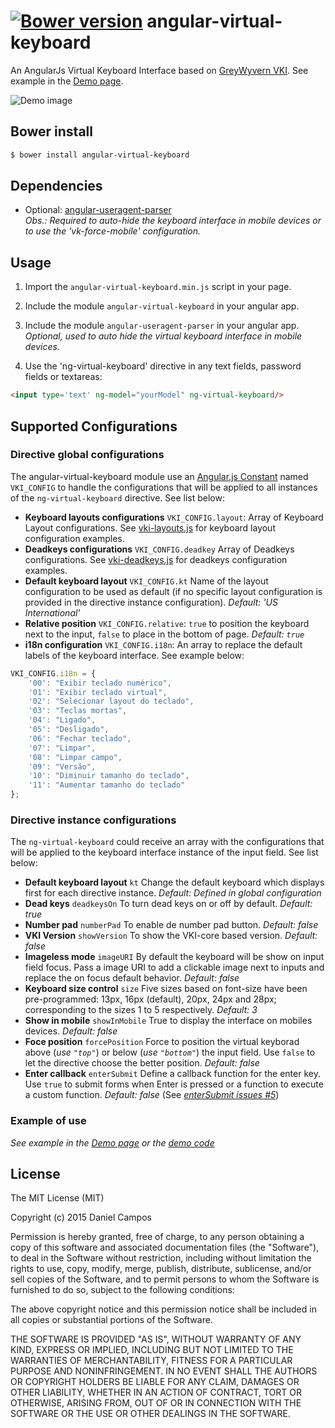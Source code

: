 [![Bower version](https://badge.fury.io/bo/angular-virtual-keyboard.svg)](http://badge.fury.io/bo/angular-virtual-keyboard)
angular-virtual-keyboard
========================
An AngularJs Virtual Keyboard Interface based on [GreyWyvern VKI](http://www.greywyvern.com/code/javascript/keyboard). See example in the [Demo page](http://the-darc.github.io/angular-virtual-keyboard).

![Demo image](http://the-darc.github.io/angular-virtual-keyboard/images/demo.png)

## Bower install

```sh
$ bower install angular-virtual-keyboard
```

## Dependencies

- Optional: [angular-useragent-parser](https://github.com/the-darc/angular-useragent-parser)  
_Obs.: Required to auto-hide the keyboard interface in mobile devices or to use the 'vk-force-mobile' configuration._

## Usage

1. Import the ```angular-virtual-keyboard.min.js``` script in your page.

2. Include the module ```angular-virtual-keyboard``` in your angular app.

3. Include the module ```angular-useragent-parser``` in your angular app. _Optional, used to auto hide the virtual keyboard interface in mobile devices._

4. Use the 'ng-virtual-keyboard' directive in any text fields, password fields or textareas:

```html
<input type='text' ng-model="yourModel" ng-virtual-keyboard/>
```

## Supported Configurations

### Directive global configurations

The angular-virtual-keyboard module use an [Angular.js Constant](https://docs.angularjs.org/api/auto/service/$provide#constant) named ``VKI_CONFIG`` to handle the configurations that will be applied to all instances of the ``ng-virtual-keyboard`` directive. See list below:

 - __Keyboard layouts configurations__ ``VKI_CONFIG.layout``: Array of Keyboard Layout configurations. See [vki-layouts.js](https://github.com/the-darc/angular-virtual-keyboard/blob/master/src/vki-layouts.js) for keyboard layout configuration examples. 
 - __Deadkeys configurations__ ``VKI_CONFIG.deadkey`` Array of Deadkeys configurations. See [vki-deadkeys.js](https://github.com/the-darc/angular-virtual-keyboard/blob/master/src/vki-deadkeys.js) for deadkeys configuration examples. 
 - __Default keyboard layout__ ``VKI_CONFIG.kt`` Name of the layout configuration to be used as default (if no specific layout configuration is provided in the directive instance configuration). _Default: 'US International'_
  - __Relative position__ ``VKI_CONFIG.relative``: ``true`` to position the keyboard next to the input, ``false`` to place in the bottom of page. _Default: ``true``_
 - __i18n configuration__ ``VKI_CONFIG.i18n``: An array to replace the default labels of the keyboard interface. See example below:  
```javascript
VKI_CONFIG.i18n = {
	'00': "Exibir teclado numérico",
	'01': "Exibir teclado virtual",
	'02': "Selecionar layout do teclado",
	'03': "Teclas mortas",
	'04': "Ligado",
	'05': "Desligado",
	'06': "Fechar teclado",
	'07': "Limpar",
	'08': "Limpar campo",
	'09': "Versão",
	'10': "Diminuir tamanho do teclado",
	'11': "Aumentar tamanho do teclado"
};
```

### Directive instance configurations

The ``ng-virtual-keyboard`` could receive an array with the configurations that will be applied to the keyboard interface instance of the input field. See list below:

 - __Default keyboard layout__ ``kt`` Change the default keyboard which displays first for each directive instance. _Default: Defined in global configuration_
 - __Dead keys__ ``deadkeysOn`` To turn dead keys on or off by default. _Default: true_
 - __Number pad__ ``numberPad`` To enable de number pad button. _Default: false_
 - __VKI Version__ ``showVersion`` To show the VKI-core based version. _Default: false_
 - __Imageless mode__ ``imageURI`` By default the keyboard will be show on input field focus. Pass a image URI to add a clickable image next to inputs and replace the on focus default behavior. _Default: false_
 - __Keyboard size control__ ``size`` Five sizes based on font-size have been pre-programmed: 13px, 16px (default), 20px, 24px and 28px; corresponding to the sizes 1 to 5 respectively. _Default: 3_
 - __Show in mobile__ ``showInMobile`` True to display the interface on mobiles devices. _Default: false_
 - __Foce position__ ``forcePosition`` Force to position the virtual keyborad above (_use ``"top"``_) or below (_use ``"bottom"``_) the input field. Use ``false`` to let the directive choose the better position. _Default: false_
 - __Enter callback__ ``enterSubmit`` Define a callback function for the enter key. Use ``true`` to submit forms when Enter is pressed or a function to execute a custom function. _Default: false_ (See _[enterSubmit issues #5](https://github.com/the-darc/angular-virtual-keyboard/issues/5)_)

### Example of use

_See example in the [Demo page](http://the-darc.github.io/angular-virtual-keyboard) or the [demo code](https://github.com/the-darc/angular-virtual-keyboard/blob/master/demo/index.html)_

## License

The MIT License (MIT)

Copyright (c) 2015 Daniel Campos

Permission is hereby granted, free of charge, to any person obtaining a copy
of this software and associated documentation files (the "Software"), to deal
in the Software without restriction, including without limitation the rights
to use, copy, modify, merge, publish, distribute, sublicense, and/or sell
copies of the Software, and to permit persons to whom the Software is
furnished to do so, subject to the following conditions:

The above copyright notice and this permission notice shall be included in all
copies or substantial portions of the Software.

THE SOFTWARE IS PROVIDED "AS IS", WITHOUT WARRANTY OF ANY KIND, EXPRESS OR
IMPLIED, INCLUDING BUT NOT LIMITED TO THE WARRANTIES OF MERCHANTABILITY,
FITNESS FOR A PARTICULAR PURPOSE AND NONINFRINGEMENT. IN NO EVENT SHALL THE
AUTHORS OR COPYRIGHT HOLDERS BE LIABLE FOR ANY CLAIM, DAMAGES OR OTHER
LIABILITY, WHETHER IN AN ACTION OF CONTRACT, TORT OR OTHERWISE, ARISING FROM,
OUT OF OR IN CONNECTION WITH THE SOFTWARE OR THE USE OR OTHER DEALINGS IN THE
SOFTWARE.
